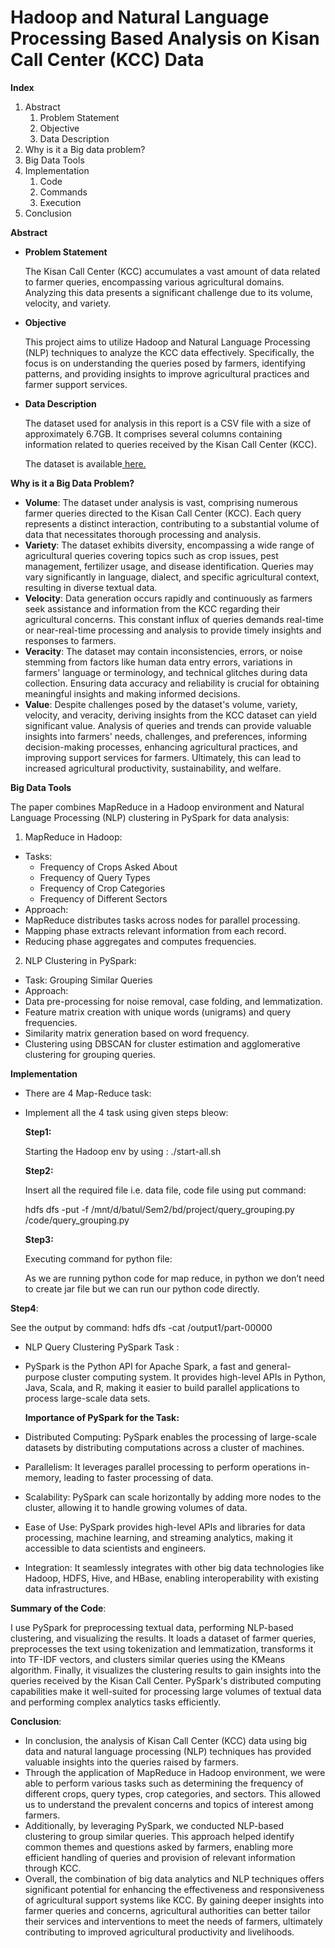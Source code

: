 # Hadoop and Natural Language Processing Based Analysis on Kisan Call Center (KCC) Data

**Index**

1. Abstract 
   1. Problem Statement 
   1. Objective 
   1. Data Description 
1. Why is it a Big data problem? 
1. Big Data Tools   
1. Implementation 
   1. Code 
   1. Commands 
   1. Execution 
1. Conclusion 

**Abstract**

- **Problem Statement** 

  The Kisan Call Center (KCC) accumulates a vast amount of data related to farmer queries, encompassing various agricultural domains. Analyzing this data presents a significant challenge due to its volume, velocity, and variety. 

- **Objective** 

  This project aims to utilize Hadoop and Natural Language Processing (NLP) techniques to analyze the KCC data effectively. Specifically, the focus is on understanding the queries posed by farmers, identifying patterns, and providing insights to improve agricultural practices and farmer support services. 

- **Data Description** 

  The dataset used for analysis in this report is a CSV file with a size of approximately 6.7GB. It comprises several columns containing information related to queries received by the Kisan Call Center (KCC). 

  The dataset is available[ here.](https://kcc-chakshu.icar.gov.in/insights.html) 

**Why is it a Big Data Problem?**

- **Volume**: The dataset under analysis is vast, comprising numerous farmer queries directed to the Kisan Call Center (KCC). Each query represents a distinct interaction, contributing to a substantial volume of data that necessitates thorough processing and analysis. 
- **Variety**: The dataset exhibits diversity, encompassing a wide range of agricultural queries covering topics such as crop issues, pest management, fertilizer usage, and disease identification. Queries may vary significantly in language, dialect, and specific agricultural context, resulting in diverse textual data. 
- **Velocity**: Data generation occurs rapidly and continuously as farmers seek assistance and information from the KCC regarding their agricultural concerns. This constant influx of queries demands real-time or near-real-time processing and analysis to provide timely insights and responses to farmers. 
- **Veracity**: The dataset may contain inconsistencies, errors, or noise stemming from factors like human data entry errors, variations in farmers' language or terminology, and technical glitches during data collection. Ensuring data accuracy and reliability is crucial for obtaining meaningful insights and making informed decisions. 
- **Value**: Despite challenges posed by the dataset's volume, variety, velocity, and veracity, deriving insights from the KCC dataset can yield significant value. Analysis of queries and trends can provide valuable insights into farmers' needs, challenges, and preferences, informing decision-making processes, enhancing agricultural practices, and improving support services for farmers. Ultimately, this can lead to increased agricultural productivity, sustainability, and welfare. 

**Big Data Tools**

The paper combines MapReduce in a Hadoop environment and Natural Language Processing (NLP) clustering in PySpark for data analysis: 

1. MapReduce in Hadoop: 
- Tasks: 
  - Frequency of Crops Asked About 
  - Frequency of Query Types 
  - Frequency of Crop Categories 
  - Frequency of Different Sectors 
- Approach: 
- MapReduce distributes tasks across nodes for parallel processing. 
- Mapping phase extracts relevant information from each record. 
- Reducing phase aggregates and computes frequencies. 
2. NLP Clustering in PySpark: 
- Task: Grouping Similar Queries 
- Approach: 
- Data pre-processing for noise removal, case folding, and lemmatization. 
- Feature matrix creation with unique words (unigrams) and query frequencies. 
- Similarity matrix generation based on word frequency. 
- Clustering using DBSCAN for cluster estimation and agglomerative clustering for grouping queries.

**Implementation**

- There are 4 Map-Reduce task:
- Implement all the 4 task using given steps bleow: 

  **Step1:** 

  Starting the Hadoop env by using : ./start-all.sh 

  **Step2:** 

  Insert all the required file i.e. data file, code file using put command: 

  hdfs dfs -put -f /mnt/d/batul/Sem2/bd/project/query\_grouping.py /code/query\_grouping.py 

  **Step3:** 

  Executing command for python file: 

  As we are running python code for map reduce, in python we don’t need to create jar file but we can run our python code directly.  


**Step4**: 

See the output by command: hdfs dfs -cat /output1/part-00000 


- NLP Query Clustering PySpark Task :
- PySpark is the Python API for Apache Spark, a fast and general- purpose cluster computing system. It provides high-level APIs in Python, Java, Scala, and R, making it easier to build parallel applications to process large-scale data sets. 

  **Importance of PySpark for the Task:** 

- Distributed Computing: PySpark enables the processing of large-scale datasets by distributing computations across a cluster of machines. 
- Parallelism: It leverages parallel processing to perform operations in-memory, leading to faster processing of data. 
- Scalability: PySpark can scale horizontally by adding more nodes to the cluster, allowing it to handle growing volumes of data. 
- Ease of Use: PySpark provides high-level APIs and libraries for data processing, machine learning, and streaming analytics, making it accessible to data scientists and engineers. 
- Integration: It seamlessly integrates with other big data technologies like Hadoop, HDFS, Hive, and HBase, enabling interoperability with existing data infrastructures. 

**Summary of the Code**: 

I use PySpark for preprocessing textual data, performing NLP-based clustering, and visualizing the results. It loads a dataset of farmer queries, preprocesses the text using tokenization and lemmatization, transforms it into TF-IDF vectors, and clusters similar queries using the KMeans algorithm. Finally, it visualizes the clustering results to gain insights into the queries received by the Kisan Call Center. PySpark's distributed computing capabilities make it well-suited for processing large volumes of textual data and performing complex analytics tasks efficiently. 


**Conclusion**: 

- In conclusion, the analysis of Kisan Call Center (KCC) data using big data and natural language processing (NLP) techniques has provided valuable insights into the queries raised by farmers.  
- Through the application of MapReduce in Hadoop environment, we were able to perform various tasks such as determining the frequency of different crops, query types, crop categories, and sectors. This allowed us to understand the prevalent concerns and topics of interest among farmers. 
- Additionally, by leveraging PySpark, we conducted NLP-based clustering to group similar queries. This approach helped identify common themes and questions asked by farmers, enabling more efficient handling of queries and provision of relevant information through KCC. 
- Overall, the combination of big data analytics and NLP techniques offers significant potential for enhancing the effectiveness and responsiveness of agricultural support systems like KCC. By gaining deeper insights into farmer queries and concerns, agricultural authorities can better tailor their services and interventions to meet the needs of farmers, ultimately contributing to improved agricultural productivity and livelihoods. 

